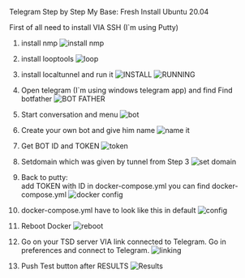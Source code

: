 

Telegram Step by Step
My Base: Fresh Install Ubuntu 20.04


First of all need to install VIA SSH (I`m using Putty)

1)  install nmp
![install nmp](https://lh3.googleusercontent.com/m90Zx1UE5zJWNyc5tolyBzUvsht5ffcFj8_L3_q0RLllNayc8xDD7Q78lzGsm5w-mAzIz9w5wqjwbmVgl4XE4dx168TVSwlWlBBjW3OId-v2QzwSOayELX5O03RuIhmvw902E3EucBOv4-4ItPczrM7rRX9Pj18VBcbgLyVEmVvCYM_k7GSZsZkSkg2S6X9pJDskiy7a3YcusZYPlcD47tVUSsLA4eVSNTV1EpZCkV9Gh1w2Zjr5gMZw_VgnTZkHGQlmZImTSdCorU0tZUtUSaZnjD-Ppyh7QAnBlNub54-W75amXpkJHkvszZsfVbWDedw5B7xgHBacqLEjpjDIQ2REENUNqbWcp-6slHSVA6lmnmEQdr0U3Liic0d235j3ow7uyXce4xm9Hk69kYZ8S7rVf98iURu33_6HOLn98bBW0MWIPCDFdUoigx6h5M2LGmJ2yhVSTiA5bZxTg4d9Gk_uyDmSOdEQg8so4vgmYhh8d-Lnj_Lf5DRv1ejOy8hg8TD9Wxe0CxuP1y8-h673XljOyeuIr4n2Kc6-rXBU8EOB8UHo5Om5d762Kak4fQ_qkrqff_hOXVl8IgJ_8qzddYvIFt8XalPGfCHTAv4xUI0RX1bN6oV-q9WaaEncKiupSJ9FCePtlWuYBahpldYTUkG850paD5Z0fJUkkHQyY0FadYS9dc0dA0--6u90tljTz_PFrcOnMQ62BIt5fS4FRCtk=w996-h588-no?authuser=0)
2. install looptools
![loop](https://lh3.googleusercontent.com/jYQE31bpDkeRHzzxZNzglZatcIchZb45bbDT3OgdpCFmc0qmv3CC2mID8WQFKgxbJLeqyAOTLMWU4EoAOPBoC_oUu5M8-SE0z9TziwSUJwGTFbk84Ho-CZ6Nk4Pl6k27I6wbDRwrzAwBbzYPm60P3Cecp1eV8CnIYlT5qmheC9UKtgm7irYYBiaT4-tc2luzG52rimDGDrhm5zIT-KZBYS1xeUyxtW9uV0Wt0lh4uezJVOP8xVC-39JnFu1quoZUWlD7bxOQ5INw254kvdk1Dvqu2fu_0NqrJHV2JgKufX5Qd26SFBqxT_3e6U3QTMiXDBBEygneLNih_dC1Yhbd8ceKvlIPLtWbH08Vlr4Br1_YWR6bvV3NF_JiYkITLZSwrP-11la0qV3nBY6YViDCb6pgR2UgFr2xf7xw_-OgD15HZ_-why2UU806Fd6wlorSdpxumDeaO7GIIKI6OYRV_YMeMJqxtTGOVNzfVpgMGXWu2x7evYHtdJLj31VJaSesGdA-I3jOoCY12H1QK1br5BAMMGxpbfl26w6fcFNGwXFhEzf8YZYQG3MekPdOfwkAN41KeRZL8lOoZmZ40lgAgGuEM7ZlY7BuHkpcc6Lm0aVQyUiKdtH8zb2b_Yct7uVOXiiRQMmhfZJxPkkNS8YNvUUqNyP6hldTDfybTvntIl22dAUkRh9SngCCMkqyT2QojNra3nNhc-rqADrCdK_TiyQa=w962-h572-no?authuser=0)

3. install localtunnel and run it
![INSTALL](https://lh3.googleusercontent.com/HnIUZwEoty63z6LhlAYvn02yqY6f3KBmUtLPvp7ea5z_2av3HeXWRgVvooMhouBflduUUYlEzKvhQh4_9zfAJsxQI-EmPIkgY-6jJrvFGHJGi5fPalboTZye7FhOl6LYG4RbCX1FuhTr7tU11gGtx0keSTWQ6F4bbY7V9yZVTsJPNihMW1HDJSjrCWRiXabE0Wg3IpYgA7ENJ0HYAL2x89KX9IkjbNpa0SuZx0MrehoyLDNi9Vy1fxSGf0Wr31ZJVwNEHlCDKlB3YMkmABXj4oQg9eIDBW8TNzequyPbbjXlYDGHDD9mfQrR_M44f1GYoWu_jOL3jbQTmGto4t7At_IU0PzWXxoMcFAyC9ZH8KpYOON-SwOTfTQnhT51Zg2SXPnYw0FbSc2Sk4nhGHRPFvvfobZvxeuLSUZ_yqxpRhMDU0qzBG629G0VudWAOMAw5BV4SAE_qEDDrZ_Lk4YnurZHlrcI1N6bALi6ys9cBJ16QEwMJUhsriTYMuJ4JusMOUiwTNF8Scz-9nq8qDu01jkYo1ePGyTIJA80kDa9mDjGWenHqWTjGQ0lLqVb9pAJNhOxDcE-vRm90zHxNYtGpbDOWQmFYbjRJONWwQdniRTKVZ1CH3muzoEx94CKNkTL-107y-UcztehzVgWE3c0-o_-l42A-g-HZfVG6E9Tau_K76FQ9TmFQruuKSu5yj7PrDdfksJ9EfgxaBkb3jdITr7K=w957-h569-no?authuser=0)
![RUNNING](https://lh3.googleusercontent.com/giSyRHsv4U7zIbqX-AqyJFDZfBZv7Z6l6h2Q1U_EL47EN27dz20AyS8YKE20cnrr32R9Rhf1JAn4cRw8ifMkTJS27moIcYZEGd3yVSEVf7tc7BNqh-3nhaXm1qwA5IY_VQChFYQAFB3C4g7uCbVNGd9LY2e8D6z5kC0S0qAsh6xcIOooxEPsc3AaX0NZMP248BdkaG31KZ74ZFMrAn1DQJ-69hQLuM_z0oUMxFRW3ndX8EzVTr16gdcIn7HeDtmlTFwepfqLb7_6NRGMVhkxPMZl7smnzPLIehCsAYMPGoiX4dOz1F25KUmR59Q70XjpKSbEWprWK3wOpwz4Au41der3gDHGysmmdAE97GexGyqGa5Hge_afcG03AhAUtCcdU0hxvz1HVblFc58HtBcd-VEBJJqHsKlYLwEY5IGIJijJ9cq6jW5rplILtP2nFC3RChsD0VVKJW5Y4wYg-vqz-EmZZRrB6Im9LxzuxgDYtYcrl5cgHYa9RuOhgFU2hjmQjUW6-Xpa4i97Qv2UQgago7fw7d6twtGKNmrhzDdfO6Gbf2hDyvzxEIXHH6eCnx6K2yRkLCBkFMo7PTkZTvTf6wsLup9AeRVpBCtuvBDhN645w5J51ZmILbqodyQNdeZ6A2TcY7436EHN91kE7n16D2SvGwg-LgaJe00-Eo0B8r0wVgF-hQTNe1CXkEzl19oer1ye0Rv1XvZkI0Vd8S1URXyM=w1170-h153-no?authuser=0)

4. Open telegram (I`m using windows telegram app) and find Find botfather
![BOT FATHER](https://lh3.googleusercontent.com/xot3AFgRK-ctdXlq-HzLyzkxffgikL4RgFyYSVXr23Rg-js8cUif-zKfTmpY1UNEYpiMENczFKSjr_CNZo3PrnPkPfmQhECHNk9Ge4bFab0k98fDlxhwSjRFdl5ANepOuSo0--VjmEzeKa9U1ATrx5LUIbOXHHJPcRuRxgiW4AnA5WXRIncvVWBf5Tu8HBWJcfJJxd6hFttk-KWsjjUvzfqJlgQYqqitirHEsxvyyCufqBHXqngeeffC2hbGInDogWXJ75Mf5iyWLFqyS1h00kTRYZhBBqbcJ7MIE-kk_cl24ymt1qMRIBbw3O9BxbmcMyVaEuk9Tb5H8T_hYkF20oA73j9856qxgh_E1snklE0xLK_XeWYxXsLol4J2_32J1DHNh1rQanV442KQSXO78aevQFZoKcg9qTa2OUP2yi65z1Ipvv1UcQHLFmGg10PU4lIKZ3e4bhWH5B95qkw_JSGggxRGEvqsswhrnwO8UL4_AGzt_JH3pqwIL9IKTzxuD6pGKIyFl4s45LJ9iPasq3SZ3OejF7CMvcpkEvE-Y0XgrmI2YCV6PmsMDn53vMFE_fIgZxCeHrqcycbdlyshuwelbMg3LqD7rLc5wp8JlsdwvLXb_2h937emsp98NMXBBe9fDRK5m0PaeUDXALMHo7Q2whI1Us77kXpbHLUb48vIg_qcD6MzI87HRlfM2KPGLxnVhDQbw2tKCQK90xNWGV1-=w1368-h171-no?authuser=0)
5.  Start conversation and menu
![bot](https://lh3.googleusercontent.com/n5fPMoLHr4m1IATwOm3AKA1aMc51mJceLq3jf9gWiSjmiP_18aD4_fuiGAIpzBZAl2fW6afDINuGt8Rup4gyaS8mqaTfuTs3T9oiqYqVmEXnXur1eM2uR5cg7ptft0FTvMaAdit02afPvNwGCV2wixa9KJet4-1VZeptYHSO6VrEsqssxE_XRBM7d_R5HBp2aPNOPDOL_fZBV3OkK5WBLbsIY6QPCeS1Co3wsAIdLPVp_vvfNw0pSUt8iz3QoprBrVoz0gXQb1WZKMLvUlaZgVLSD05tQOp6i4Rw5uQgPxf5bxGOnQfxHX9FQENLXbVcOq7QCEVpH44IfkkFGRu_ytrRVa3oJKD_3NoKX7lamYp-2jA1SiTSRjYZcIaeTjSux_mrexQ91X91_iX2W1fFl27nCHpFIAm1ivjdCmbsNma9wsCtznFgnTlyjM6-SEfQEOKIvesY4WyMfyJbmLe3E7AgQnotbu_H_wFvx_i0CF8j-8IFgu0Uu6EQOiIIV2a1p5Vkv6BqZByDQQKhbtZD_Fot_zP0lTr5wKGII-f7pfL1FEcTUfDxl5IHl9hdFNLf1sXvdRutlec-WS0Ec_efo05XZszuwpYyj-BRWCYPDIDZ5cJ-RwtoDuxHVSyWIZ7J6c6ilWfYDPcytS-3bL3fkhi5HH7JoyTgzhc2U2O3FJ7lfLbT6YNtGuxlcH-I6JptBagVMJ9imaywRmAw5ngBUfrx=w744-h925-no?authuser=0)
6. Create your own bot and give him name
![name it](https://lh3.googleusercontent.com/yr_D2NXhVgRC8aUKlcHeIeJUJzQTjTTzq2K3had7z4VDf09tRqibDBz3mZn_0gvT29smeYw0TAsV1xWc86MrY0IfywFyCwnoZq4ktOFfSDZKOUCmwezwC5JIFeVBMQ093NhV1OHRYQKsIhAntB4kWYp3CnN8uGjDG_OvcgnDPNEsl5pnzs1MhXGJsePSFjmfjdfZx2qWsNNjFndjkQ5pmBQcjp6L00y6DAKCpzdNQvcdhJZ7y1K35JsUH5OiiNJ3NRqYIm1vn9-WTil71pXk92O4irXeR0D4ugNt7ntSGrruAijp93-UXxrzg4Veo1eZUOwhHPpGHKtNwhg_njmFb5zhBpCGD8d7jYd2FCcmGrtKXWeiAZrTLGaMEpuSkXIRuouZ2ONPEVbkiAP9tWXOSyvQ6UHBxY7FXVG38cVaMYiTDGDqz6WIo0PbrOcSE64LMwORjRS_1k4phsumpX3_tJLNgFwxpBSJKioDAQw8Km-vBaJntdaEXgq7f-ykMoH0ZADL8CmPlF7KRzDv97ePODsecNDgjQgX6oHPmcACSuNrHYLc4EIFTukSDkMl03WGAZJuiNibatroAZOC2GL9MMErySyOOIm1CCCMIVNj8nAk4MRc2VT_Ip2UC6H2eT96BcPAzHy2sG2MKENFGFyoNFIxluEFuUaliIz6XlmDiE4LYvUVgwMr7e05VL24yzY6AQduZJmNssA2xuLJg37ji14r=w734-h163-no?authuser=0)
7. Get BOT ID and TOKEN
![token](https://lh3.googleusercontent.com/8W44fvFoF7FouumFbW6ws6zksLjQ7SQq5l09K_D-Mnx4xfGqP7A2pAYG9Su6Usqvn-iqjXYezcHYqjLTy7HOYhr8tWlwqPRp0mYngTl0hofUF--zd2xl2ryUGzixl-TAL5Bni7nwGpZLnKGs_9EKri2AOqxckn42SmTfQxj98yYL5Cw5TXJMQ0toTkjchhEWtdl3BpeEDYqdsXR1tGJSUkVeJb-sXIxRzp1rhlk2T7eR6fWDjwwXySqfdUFOe6UKmvsA4Hg-30A3KeXAQq6dQZCM-nEcLKQ8NiHuT6nKYhWDzu2_IqRiVwTOct_CpwgDocJ_igYSZ3C43or7wI5YaCGx35EwLSQncCcpU-IAjzBsq4NY9ShAckBMtZolQCjQEpif8bXOGs4XdwMK7ukNhzpcHMznSVc69faEbvM0Bn2ft0gP2LQIGhtb7dJwHsRf855IhptAGlYqQnhsScRZAkaVdszwIkYyEf1cAagHVkMqg-E-5ra3RjDhfuugFAValWzdvv1MmTsw77AU5Hiavif3bAMh3bM6c2sfLb6f677HLe7YBO_liVoEqItBQZl9yUAOXo6kgtlUhMDzJZ3lK5rIej7JWU9Vv1Va2kPn18WZyA4KgCeIam-JBqNHFItjqB5FvImGWynK2Rz_dPrcIPUX5ybH1p7T9slL1RnuIhiIStZZfLu7sRrXw4FM2sDVk79s3bEEYvGf02Z11EoXDafT=w819-h473-no?authuser=0)
 8. Setdomain which was given by tunnel from Step 3
![set domain](https://lh3.googleusercontent.com/G3_l9XY_WqtIlfDz5axwHLhtxi7mpknmLkfLKUrsMBgd0RqYlxPVexiaMueQ0ZrlZP7bM6GY2gB1Zrkntz2EnzVI7lyVSxUIaRfgieVLgKPP3UNnedH7Ox7UjnMTozdpTjul3r6OxlqLnNRSV_VFL3isb27sleb3whWJjhCw1Iv8OtRx2cGYI49UpFaUbReeooTtRWlie2vMFnUZOtBqF-RH962dRUMfEcjBUtzvGEI5KDz15azyD-zcp_T1PMHUuhq1ppwdJp7P6ecXJoQrwd4PJxuXN1WUvwKHAV_7qas_lOzm9aQqs_JUwRfJRUFllqBjPDFCN6zo0lb0wsLM1Af_elxAgu_zIij0-z_HdXBb2UbN_rwbkNK87Z4TgNAf7wAi0GnVXGaxyJiJzVLyzNR0MFIdyPgE6ujirRXm-VFhJQrrYC8G9fXD3ocWWEQ1_wTi1tsPezQzWv7JN1evkxHU5O7ZMO1_zwH-ZTokPMIV3sQaN0-7dH25FXqm-W6QDOAUljNbkxMj2lDeKRN9EUce5rRtLDqAqtrssh3xPnx2M6CI8g1asoWLIs2i3_Rl085OmUxAEMrWvjV-PQ19MOBxLcMHAASGkuZlpzEdp-zOHvfL4b-wk7MQAqsTekvoi4o71FdT2jQOgovMfM-OKiqKtYiMGuzBICan8KSnb_yf9rmVYwC1HmyddRrLT4Y_LhKpDQ3VeiOKwE4YcFyxIkl2=w748-h660-no?authuser=0)
8. Back to putty:  
add TOKEN with ID  in docker-compose.yml
 you can find docker-compose.yml 
![docker config](https://lh3.googleusercontent.com/KPbCfXWXz1l28961i1hmfkvB3mztZZEEF8ekE-5q26RRAJNYYEA9uxRmpjEZrDcVH1o5zzhqawBPYBxJxaPT1XWgHJhDd5rTCIBep5maAbdiGDlx4-eBCAGBK95QKEw-4d_zgiNGbD6CeQRnN_ySRv2NTObrjv0ilWWSc6_SpQ1RV6fQPY6vEbnU1gyEtbUe2MI43p56i-bu2RntKRZ_nD9Z4xAHDi5hmPUppf4PpZ4t8BFDbWB3HG-TQTH2sQ8c_VStbZFB0nr0Yq-z3tSHqC6O2MsAEKeTyZzkYAXl75pLDjd8bts7QiHVOFKpKYPs5HNFg3cxTn45lU15wUBXYzD2tgehuA1SEqvE_mk8iMuf-B4Wvkzxzn-ZyILxMLpe5rBZg0_7Rv0v3W0mtzO-XZSGg6YoBb4iKzGBbRYk3DRQqZodPmWbHItUfQUQTvIzZA2WF-2ZZDscySBsjG6oky0d0cw2PciabQwQqAa7IIobRSpzwa97Zfy6zv1RShwc9_bYclyvof84wKVklVqRF04tH9R6pEU0j8esoCBhL0ZBVY5PUDoL130luEl_-2IZTXeQ3oyN-i0-kTyk5jGG-gAzl85Wc5eirT0ugDkhKsN7Cb9UIniv4MxZE8745Eir90sYPEk8CNuQF2oX7oCc4QFIE_UyqQSpODNqVUrl96awewsWauihxyuf2-o1rUsSh1BQzQjGhpbndrqjjDAk-wwU=w1462-h647-no?authuser=0)

9. docker-compose.yml have to look like this in default 
 ![config](https://lh3.googleusercontent.com/P_bhP13X2TQ9O0Dp7tf_rP8s-Qsvc6BxSEsRB610i86GC-zvxrUiUJ-kJRML1VwFzjoA2wGbc3rx_Pr_Ay6eA9AkKGZK_bd03iQHa33v0YbhyfwIpphsJ0RfqpC7Cysbxo5_aptI_h4L2z72yvCab6yl8F3_lY0CEeSO2lWUPf-43MJ9ayd-rycHytHV9lPI4SjyDzOwMr1CTVgdXj-h6Z7rU9raR9Td0y9sY4ItL3g39PVrGCmCNPTDCogO1iALk6KssOv1RbaQdWFNRJYCNf6LlhpRzrBv089aiLBLHC-cC8OutOgSX8zWa6cbOXmf1G3xWGzJd7aReCn2f4ojZ1HLEzea0fOpMHMEDgxM95zkR4zF2f0RV1cTS5uLD86MtZIFR3sQUn2oVBNWLaDz1Qdb9KTkv3pyg48sAWPGj0KQs0KtNUFGvoaKSX0X3mnHQR0zYHwhjtiBYow_qSvf7b_ua2i--c7L948kvp5E1t8jGl_rblSGeQXcPehgHlYUOg07obYoXYGNeNH4fn3_kovvDu_ynrnLReuIfJxs0iZbp7jSPMXd7mAm21MK5jZ0zkq2Yf5HH_sVxaREpHeYW96akxm2q247PS4ILGSBzgeyIyaLuEg0QY889m_sjs-64rGbOacBdK3SE4GqWbfOZIbNbsnRD3qNWaUIGzUBfTY45Ol0dhcMjiZxgDtxABk6KDVwwcXe9AeGSVHPwMFw3aFV=w1978-h1854-no?authuser=0)

 
10. Reboot Docker
![reboot](https://lh3.googleusercontent.com/kpZb8XBexw-IKCWk2FK_2lvxC5A2KAgIFT8_v0eA19_PuNr4MJffFMKOB0N97i-uhhh6B4Dof0fhraLPsniZbZUdyTk2lfkVkGmv1niGKYsb4EPNEdbsh0iHG82HrkXj4_0zjOHgRs_-G4b-0I_kQoEpfz_sxfuxpBcE00abIXyE5qd46F8_RG_IlOgduTCN8uWVzpU2w8JBsmnMIwIu4rpWOsyYY9iy6iWIYPYygNuEcVEgVZPBED7X7UznRU57nkVSPBebK7xGU_NuB2jpvLnDwSygJjWDPumtwnJTaqM-m9VzL3sd5YZiqOb7rcLi6v0bSxNqqH0zkDM9UtZ7ijajAPkTtOENQDZtDNBaRevoc8H0oq2R-mspv8NDsWMrumPD25PIqr4k5ThUH2YdGkntbF7kmeB7HEWwSUqffq4um6TFbqQ05yU3DWzrNe7RY4DPw5KuYOO9Rqizc1CjolsWMz-oDAvYt_bIr0VUTbxjQKQV0rQUZJXHKRdreqIVwEaVB9pjyWpesF-4SgWPZyj7-7gBvkntdg1jqnOr9bADK8j-qjB1N7y1BYDKryLUvvGM_vo3UYtxRwuUDpFb7oDTkZRIC056uQr7Rr2jFrI_aax8KrDY43OdiYEM3MF4eb0dfiyCfLomsvUB8JyR47hQh9jtLbabFYy0okCBVHXtyNVTasv7HyiwKHhOzfDztkjPMD4HQqHAQzDJ2CjIWWNW=w1091-h400-no?authuser=0)
11. Go on your TSD server VIA link connected  to Telegram.
Go in preferences and connect to Telegram.
![linking](https://lh3.googleusercontent.com/GYo29H4QpWG71_mdX124lBNkLXT3o3-wVOhiS5yZRRjO16_hP5-1XpiFqIpbCx2gfFVCRfrnAa0khi2xfoq_83wUKpwAIv4Nyhvt8WsvAVMXn2rYpdY36Ojwip5Ls_FOtaSK3aTvXsm0Vf4dad3U-ECuZNL5AhhNg99VDTQVZR-GKlmq0axTFcU4wVuvoEid9vw2YDoOgY1rzM-N_0dQxearjabHBbn3XV73E63WLiV63of7RftKzy7PcsHO9U91DRR0A4MVjQNC2yaDjWIw2RGKJxBimBz92Qy-7t4IZtxm0GlSboBSYe1zivGUDzl3uqJRoBIOCKlpaCnx7i62wTg4vVmes_s5nXW6YqVeuATkHOSn9tUQbWmUBk_S3TQt6gFFu1FvuOvHn5ie2pydfsDCnutr1CjCeXOAqEnA_ks37svYXCzUdjIMzwwqaCTmKCr_7ERsPhX1tlRTqMjaNOY9AnwKlvJYkmJzCL9tcX-55HI4eifhW7_TMmc0gPt--bnkdAVJriK_M8-OPmjeW40faVC-T4Q4_FzBub5w9yvHdlrCkHeg82OfcRx0FP5nBUXdiqJkwijYGJR7-BcJsLGtlSC_ifdNX6oIdgbUcoUX8eoaDIML9rnuQgTja2Qh56b36OZ4XkMh1FvqIA76y5QH89fFPAbQLckJgeW_ZdxDX3N0XSqBxqm7n-2gR5D4u6RM0ESiQduTKJdaZkHkE5Ru=w2892-h1859-no?authuser=0)
12. Push Test button after 
RESULTS
![Results](https://media.discordapp.net/attachments/648759742881071124/850052143867625522/unknown.png)
